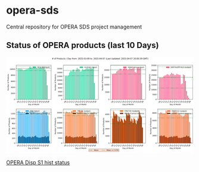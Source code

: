 # opera-sds

Central repository for OPERA SDS project management

## Status of OPERA products (last 10 Days)

![OPERA Daily Products](monitoring/opera_daily_products_query.png)

[OPERA Disp S1 hist status](monitoring/opera_disp_s1_hist_status-ops.html)

